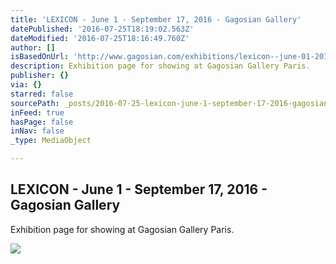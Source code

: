 ```yaml
---
title: 'LEXICON - June 1 - September 17, 2016 - Gagosian Gallery'
datePublished: '2016-07-25T18:19:02.563Z'
dateModified: '2016-07-25T18:16:49.760Z'
author: []
isBasedOnUrl: 'http://www.gagosian.com/exhibitions/lexicon--june-01-2016'
description: Exhibition page for showing at Gagosian Gallery Paris.
publisher: {}
via: {}
starred: false
sourcePath: _posts/2016-07-25-lexicon-june-1-september-17-2016-gagosian-gallery.md
inFeed: true
hasPage: false
inNav: false
_type: MediaObject

---
```

<article style=""><h1>LEXICON - June 1 - September 17, 2016 - Gagosian Gallery</h1><p>Exhibition page for showing at Gagosian Gallery Paris.</p><img src="http://www.gagosian.com/__data/59092d63adbd7c49c4bf3df55927e78f.jpg" /></article>